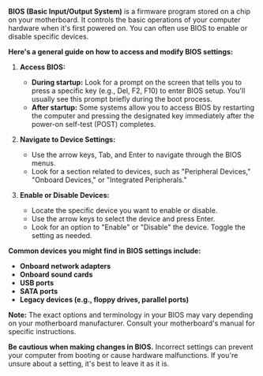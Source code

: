 **BIOS (Basic Input/Output System)** is a firmware program stored on a chip on your motherboard. It controls the basic operations of your computer hardware when it's first powered on. You can often use BIOS to enable or disable specific devices.

**Here's a general guide on how to access and modify BIOS settings:**

1. **Access BIOS:**
    
    - **During startup:** Look for a prompt on the screen that tells you to press a specific key (e.g., Del, F2, F10) to enter BIOS setup. You'll usually see this prompt briefly during the boot process.
    - **After startup:** Some systems allow you to access BIOS by restarting the computer and pressing the designated key immediately after the power-on self-test (POST) completes.
2. **Navigate to Device Settings:**
    
    - Use the arrow keys, Tab, and Enter to navigate through the BIOS menus.
    - Look for a section related to devices, such as "Peripheral Devices," "Onboard Devices," or "Integrated Peripherals."
3. **Enable or Disable Devices:**
    
    - Locate the specific device you want to enable or disable.
    - Use the arrow keys to select the device and press Enter.
    - Look for an option to "Enable" or "Disable" the device. Toggle the setting as needed.

**Common devices you might find in BIOS settings include:**

- **Onboard network adapters**
- **Onboard sound cards**
- **USB ports**
- **SATA ports**
- **Legacy devices (e.g., floppy drives, parallel ports)**

**Note:** The exact options and terminology in your BIOS may vary depending on your motherboard manufacturer. Consult your motherboard's manual for specific instructions.

**Be cautious when making changes in BIOS.** Incorrect settings can prevent your computer from booting or cause hardware malfunctions. If you're unsure about a setting, it's best to leave it as it is.